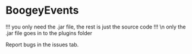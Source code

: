 # BoogeyEvents



!!! you only need the .jar file, the rest is just the source code !!! \n
only the .jar file goes in to the plugins folder


Report bugs in the issues tab.
